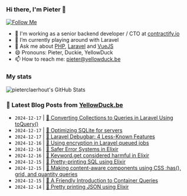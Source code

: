 ### Hi there, I'm Pieter 👋  
[![Follow Me](https://img.shields.io/github/followers/pieterclaerhout?label=Follow&style=social)](https://github.com/pieterclaerhout)

- 🏢 I'm working as a senior backend developer / CTO at [contractify.io](https://contractify.io)
- 🌱 I’m currently playing around with Laravel
- 💬 Ask me about [PHP](https://php.net), [Laravel](http://laravel.com) and [VueJS](https://vuejs.org)
- 😄 Pronouns: Pieter, Duckie, YellowDuck
- 📫 How to reach me: pieter@yellowduck.be

### My stats

![pieterclaerhout's GitHub Stats](https://github-readme-stats.vercel.app/api?username=pieterclaerhout&show_icons=true&count_private=true&line_height=40)

### 📩 Latest Blog Posts from [YellowDuck.be](https://www.yellowduck.be/)
<!-- BLOG-POST-LIST:START -->
- `2024-12-17` | [🐥 Converting Collections to Queries in Laravel Using toQuery&lpar;&rpar;](https://www.yellowduck.be/posts/converting-collections-to-queries-in-laravel-using-toquery)  
- `2024-12-17` | [🔗 Optimizing SQLite for servers](https://www.yellowduck.be/posts/optimizing-sqlite-for-servers)  
- `2024-12-17` | [🔗 Laravel Debugbar: 4 Less-Known Features](https://www.yellowduck.be/posts/laravel-debugbar-4-less-known-features)  
- `2024-12-16` | [🐥 Using encryption in Laravel queued jobs](https://www.yellowduck.be/posts/using-encryption-in-laravel-queued-jobs)  
- `2024-12-16` | [🔗 Safer Error Systems in Elixir](https://www.yellowduck.be/posts/safer-error-systems-in-elixir)  
- `2024-12-16` | [🔗 Keyword.get considered harmful in Elixir](https://www.yellowduck.be/posts/keyword-get-considered-harmful)  
- `2024-12-15` | [🐥 Pretty-printing SQL using Elixir](https://www.yellowduck.be/posts/pretty-printing-sql-using-elixir)  
- `2024-12-15` | [🔗 Making content-aware components using CSS :has&lpar;&rpar;, grid, and quantity queries](https://www.yellowduck.be/posts/making-content-aware-components-using-css-has-grid-and-quantity-queries)  
- `2024-12-15` | [🔗 A Friendly Introduction to Container Queries](https://www.yellowduck.be/posts/a-friendly-introduction-to-container-queries)  
- `2024-12-14` | [🐥 Pretty printing JSON using Elixir](https://www.yellowduck.be/posts/pretty-printing-json-using-elixir)  

<!-- BLOG-POST-LIST:END -->

